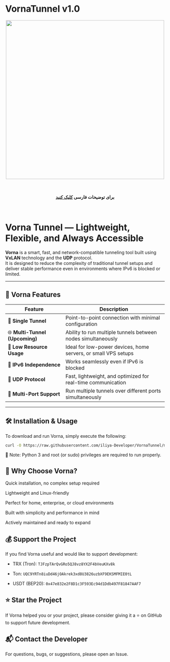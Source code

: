 # VornaTunnel v1.0

<div align="center">
  <img src="https://raw.githubusercontent.com/iliya-Developer/VornaTunnel/main/vorna.png" width="500">
</div>
<br>
<div align="center"><br><b>

  برای توضیحات فارسی <a href="https://github.com/iliya-developer/VornaTunnel/blob/main/README_FA.md"> کلیک کنید </a>

</b></div>
<br>

# Vorna Tunnel — Lightweight, Flexible, and Always Accessible

**Vorna** is a smart, fast, and network-compatible tunneling tool built using **VxLAN** technology and the **UDP** protocol.  
It is designed to reduce the complexity of traditional tunnel setups and deliver stable performance even in environments where IPv6 is blocked or limited.

---

## 🌟 Vorna Features

| Feature | Description |
|--------|-------------|
| 🔗 **Single Tunnel** | Point-to-point connection with minimal configuration |
| 🌐 **Multi-Tunnel (Upcoming)** | Ability to run multiple tunnels between nodes simultaneously |
| 🧠 **Low Resource Usage** | Ideal for low-power devices, home servers, or small VPS setups |
| 🚫 **IPv6 Independence** | Works seamlessly even if IPv6 is blocked |
| 📡 **UDP Protocol** | Fast, lightweight, and optimized for real-time communication |
| 🔁 **Multi-Port Support** | Run multiple tunnels over different ports simultaneously |

---

## 🛠️ Installation & Usage

To download and run Vorna, simply execute the following:

```bash
curl -O https://raw.githubusercontent.com/iliya-Developer/VornaTunnel/main/vorna.py && python3 vorna.py
```

📌 Note: Python 3 and root (or sudo) privileges are required to run properly.

## 💎 Why Choose Vorna?
Quick installation, no complex setup required

Lightweight and Linux-friendly

Perfect for home, enterprise, or cloud environments

Built with simplicity and performance in mind

Actively maintained and ready to expand

## 💰 Support the Project
If you find Vorna useful and would like to support development:

- TRX (Tron): `TJFzpTArQvGRo5QJ8vz8YX2F4bVeuKXv8k`

- Ton: `UQC9YRTn8iuDd46jOAkrek3xd8U3826uzbXF9EKSMFMIE0tL`

- USDT (BEP20): `0x47e832e2F8D1c3F593Ec94d1Ddb497F81847AAF7`

## ⭐️ Star the Project
If Vorna helped you or your project, please consider giving it a ⭐️ on GitHub to support future development.

## 📬 Contact the Developer
For questions, bugs, or suggestions, please open an Issue.
